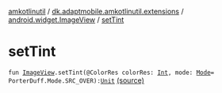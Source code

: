 [amkotlinutil](../../index.md) / [dk.adaptmobile.amkotlinutil.extensions](../index.md) / [android.widget.ImageView](index.md) / [setTint](./set-tint.md)

# setTint

`fun `[`ImageView`](https://developer.android.com/reference/android/widget/ImageView.html)`.setTint(@ColorRes colorRes: `[`Int`](https://kotlinlang.org/api/latest/jvm/stdlib/kotlin/-int/index.html)`, mode: `[`Mode`](https://developer.android.com/reference/android/graphics/PorterDuff/Mode.html)` = PorterDuff.Mode.SRC_OVER): `[`Unit`](https://kotlinlang.org/api/latest/jvm/stdlib/kotlin/-unit/index.html) [(source)](https://github.com/adaptmobile-organization/amkotlinutil/tree/master/amkotlinutil/src/main/java/dk/adaptmobile/amkotlinutil/extensions/ImageViewExtensions.kt#L98)